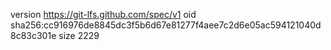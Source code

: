 version https://git-lfs.github.com/spec/v1
oid sha256:cc916976de8845dc3f5b6d67e81277f4aee7c2d6e05ac594121040d8c83c301e
size 2229
